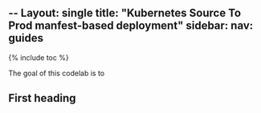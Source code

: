 --
 Layout: single
 title:  "Kubernetes Source To Prod manfest-based deployment"
 sidebar:
   nav: guides
---
 
 {% include toc %}
 
The goal of this codelab is to 
 
 ## First heading
